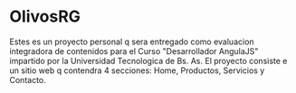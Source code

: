 # OlivosRG
Estes es un proyecto personal q sera entregado como evaluacion integradora de contenidos para el Curso "Desarrollador AngulaJS" impartido por la Universidad Tecnologica de Bs. As.
El proyecto consiste e un sitio web q contendra 4 secciones: Home, Productos, Servicios y Contacto.

